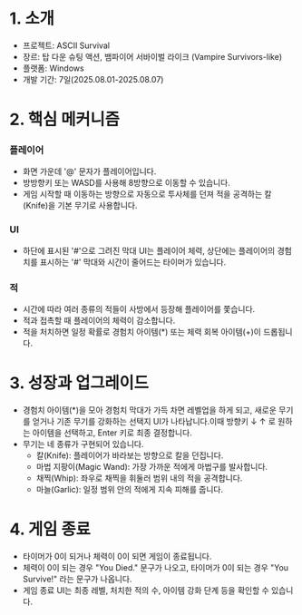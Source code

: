 # 1. 소개
- 프로젝트: ASCII Survival
- 장르: 탑 다운 슈팅 액션, 뱀파이어 서바이벌 라이크 (Vampire Survivors-like)
- 플랫폼: Windows
- 개발 기간: 7일(2025.08.01-2025.08.07)

# 2. 핵심 메커니즘
### 플레이어
- 화면 가운데 '@' 문자가 플레이어입니다.
- 방방향키 또는 WASD를 사용해 8방향으로 이동할 수 있습니다. 
- 게임 시작할 때 이동하는 방향으로 자동으로 투사체를 던져 적을 공격하는 칼(Knife)을 기본 무기로 사용합니다.
### UI
- 하단에 표시된 '#'으로 그려진 막대 UI는 플레이어 체력, 상단에는 플레이어의 경험치를 표시하는 '#' 막대와 시간이 줄어드는 타이머가 있습니다.

### 적
- 시간에 따라 여러 종류의 적들이 사방에서 등장해 플레이어를 쫓습니다.
- 적과 접촉할 때 플레이어의 체력이 감소합니다.
- 적을 처치하면 일정 확률로 경험치 아이템(*) 또는 체력 회복 아이템(+)이 드롭됩니다.


# 3. 성장과 업그레이드
- 경험치 아이템(*)을 모아 경험치 막대가 가득 차면 레벨업을 하게 되고, 새로운 무기를 얻거나 기존 무기를 강화하는 선택지 UI가 나타납니다.이때 방향키 ↓ ↑ 로 원하는 아이템을 선택하고, Enter 키로 최종 결정합니다.
- 무기는 네 종류가 구현되어 있습니다. 
  - 칼(Knife): 플레이어가 바라보는 방향으로 칼을 던집니다.
  - 마법 지팡이(Magic Wand): 가장 가까운 적에게 마법구를 발사합니다.
  - 채찍(Whip): 좌우로 채찍을 휘둘러 범위 내의 적을 공격합니다.
  - 마늘(Garlic): 일정 범위 안의 적에게 지속 피해를 줍니다.

# 4. 게임 종료
- 타이머가 0이 되거나 체력이 0이 되면 게임이 종료됩니다.
- 체력이 0이 되는 경우 "You Died." 문구가 나오고,  타이머가 0이 되는 경우 "You Survive!" 라는 문구가 나옵니다.
- 게임 종료 UI는 최종 레벨, 처치한 적의 수, 아이템 강화 단계 등을 확인할 수 있습니다.
